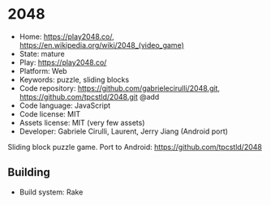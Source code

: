 # 2048

- Home: https://play2048.co/, https://en.wikipedia.org/wiki/2048_(video_game)
- State: mature
- Play: https://play2048.co/
- Platform: Web
- Keywords: puzzle, sliding blocks
- Code repository: https://github.com/gabrielecirulli/2048.git, https://github.com/tpcstld/2048.git @add
- Code language: JavaScript
- Code license: MIT
- Assets license: MIT (very few assets)
- Developer: Gabriele Cirulli, Laurent, Jerry Jiang (Android port)

Sliding block puzzle game.
Port to Android: https://github.com/tpcstld/2048

## Building

- Build system: Rake
